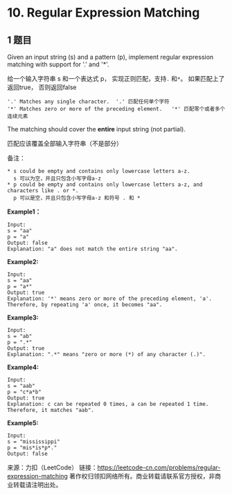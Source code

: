 # 10. Regular Expression Matching

## 1 题目

Given an input string (s) and a pattern (p), implement regular expression matching with support for '.' and '*'.

给一个输入字符串 s 和一个表达式 p， 实现正则匹配，支持```.``` 和```*```。 如果匹配上了返回true， 否则返回false

```
'.' Matches any single character.  '.' 匹配任何单个字符
'*' Matches zero or more of the preceding element.   '*' 匹配零个或者多个连续元素
```

The matching should cover the **entire** input string (not partial). 

匹配应该覆盖全部输入字符串（不是部分）

备注：

```
* s could be empty and contains only lowercase letters a-z.
  s 可以为空，并且只包含小写字母a-z
* p could be empty and contains only lowercase letters a-z, and characters like . or *.
  p 可以是空，并且只包含小写字母a-z 和符号 . 和 *
```

**Example1：**

```
Input:
s = "aa"
p = "a"
Output: false
Explanation: "a" does not match the entire string "aa".
```

**Example2:**

```
Input:
s = "aa"
p = "a*"
Output: true
Explanation: '*' means zero or more of the preceding element, 'a'. Therefore, by repeating 'a' once, it becomes "aa".
```

**Example3:**

```
Input:
s = "ab"
p = ".*"
Output: true
Explanation: ".*" means "zero or more (*) of any character (.)".
```

**Example4:**

```
Input:
s = "aab"
p = "c*a*b"
Output: true
Explanation: c can be repeated 0 times, a can be repeated 1 time. Therefore, it matches "aab".
```

**Example5:**

```
Input:
s = "mississippi"
p = "mis*is*p*."
Output: false
```



来源：力扣（LeetCode）
链接：https://leetcode-cn.com/problems/regular-expression-matching
著作权归领扣网络所有。商业转载请联系官方授权，非商业转载请注明出处。